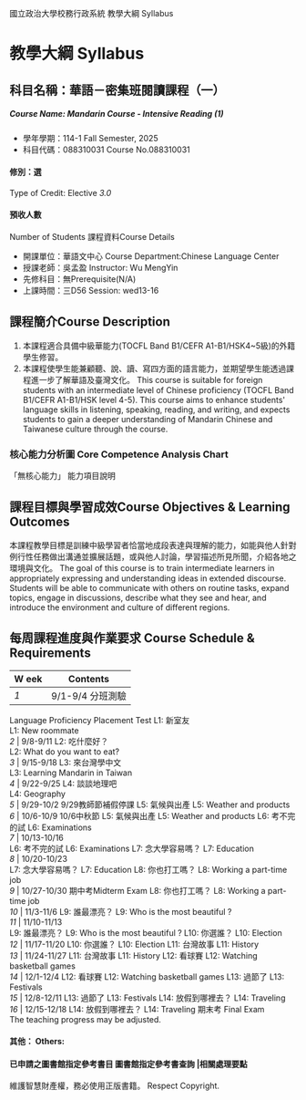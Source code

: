 國立政治大學校務行政系統 教學大綱 Syllabus
# 教學大綱 Syllabus
##  科目名稱：華語－密集班閱讀課程（一）
#####  Course Name: Mandarin Course - Intensive Reading (1)
  * 學年學期：114-1 Fall Semester, 2025 
  * 科目代碼：088310031 Course No.088310031
#### 修別：選
Type of Credit: Elective 
_3.0_
#### 預收人數
Number of Students
課程資料Course Details
  * 開課單位：華語文中心 Course Department:Chinese Language Center 
  * 授課老師：吳孟盈 Instructor: Wu MengYin 
  * 先修科目：無Prerequisite(N/A)
  * 上課時間：三D56 Session: wed13-16
##  課程簡介Course Description
1. 本課程適合具備中級華能力(TOCFL Band B1/CEFR A1-B1/HSK4~5級)的外籍學生修習。
2. 本課程使學生能兼顧聽、說、讀、寫四方面的語言能力，並期望學生能透過課程進一步了解華語及臺灣文化。
This course is suitable for foreign students with an intermediate level of Chinese proficiency (TOCFL Band B1/CEFR A1-B1/HSK level 4-5).
This course aims to enhance students' language skills in listening, speaking, reading, and writing, and expects students to gain a deeper understanding of Mandarin Chinese and Taiwanese culture through the course.
###  核心能力分析圖 Core Competence Analysis Chart
「無核心能力」 
能力項目說明
##  課程目標與學習成效Course Objectives & Learning Outcomes 
本課程教學目標是訓練中級學習者恰當地成段表達與理解的能力，如能與他人針對例行性任務做出溝通並擴展話題，或與他人討論，學習描述所見所聞，介紹各地之環境與文化。
The goal of this course is to train intermediate learners in appropriately expressing and understanding ideas in extended discourse. Students will be able to communicate with others on routine tasks, expand topics, engage in discussions, describe what they see and hear, and introduce the environment and culture of different regions.
##  每周課程進度與作業要求 Course Schedule & Requirements
W eek |  Contents  
---|---  
_1_ |  9/1-9/4 分班測驗  
Language Proficiency Placement Test L1: 新室友  
L1: New roommate  
_2_ |  9/8-9/11 L2: 吃什麼好？  
L2: What do you want to eat?  
_3_ |  9/15-9/18 L3: 來台灣學中文  
L3: Learning Mandarin in Taiwan  
_4_ |  9/22-9/25 L4: 談談地理吧  
L4: Geography  
_5_ |  9/29-10/2 9/29教師節補假停課 L5: 氣候與出產 L5: Weather and products  
_6_ |  10/6-10/9 10/6中秋節 L5: 氣候與出產 L5: Weather and products L6: 考不完的試 L6: Examinations  
_7_ |  10/13-10/16  
L6: 考不完的試 L6: Examinations L7: 念大學容易嗎？ L7: Education  
_8_ |  10/20-10/23  
L7: 念大學容易嗎？ L7: Education L8: 你也打工嗎？ L8: Working a part-time job  
_9_ |  10/27-10/30 期中考Midterm Exam L8: 你也打工嗎？ L8: Working a part-time job  
_10_ |  11/3-11/6 L9: 誰最漂亮？ L9: Who is the most beautiful ?  
_11_ |  11/10-11/13  
L9: 誰最漂亮？ L9: Who is the most beautiful ? L10: 你選誰？ L10: Election  
_12_ |  11/17-11/20 L10: 你選誰？ L10: Election L11: 台灣故事 L11: History  
_13_ |  11/24-11/27 L11: 台灣故事 L11: History L12: 看球賽 L12: Watching basketball games  
_14_ |  12/1-12/4 L12: 看球賽 L12: Watching basketball games L13: 過節了 L13: Festivals  
_15_ |  12/8-12/11 L13: 過節了 L13: Festivals L14: 放假到哪裡去？ L14: Traveling  
_16_ |  12/15-12/18 L14: 放假到哪裡去？ L14: Traveling 期末考 Final Exam  
The teaching progress may be adjusted.
####  其他： Others:
####  已申請之圖書館指定參考書目  圖書館指定參考書查詢 |相關處理要點
維護智慧財產權，務必使用正版書籍。 Respect Copyright.